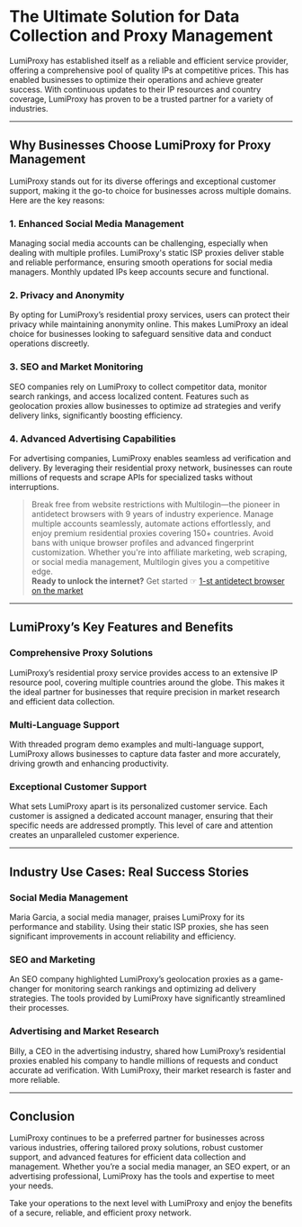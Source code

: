 # The Ultimate Solution for Data Collection and Proxy Management

LumiProxy has established itself as a reliable and efficient service provider, offering a comprehensive pool of quality IPs at competitive prices. This has enabled businesses to optimize their operations and achieve greater success. With continuous updates to their IP resources and country coverage, LumiProxy has proven to be a trusted partner for a variety of industries.

---

## Why Businesses Choose LumiProxy for Proxy Management

LumiProxy stands out for its diverse offerings and exceptional customer support, making it the go-to choice for businesses across multiple domains. Here are the key reasons:

### 1. Enhanced Social Media Management  
Managing social media accounts can be challenging, especially when dealing with multiple profiles. LumiProxy's static ISP proxies deliver stable and reliable performance, ensuring smooth operations for social media managers. Monthly updated IPs keep accounts secure and functional.

### 2. Privacy and Anonymity  
By opting for LumiProxy’s residential proxy services, users can protect their privacy while maintaining anonymity online. This makes LumiProxy an ideal choice for businesses looking to safeguard sensitive data and conduct operations discreetly.

### 3. SEO and Market Monitoring  
SEO companies rely on LumiProxy to collect competitor data, monitor search rankings, and access localized content. Features such as geolocation proxies allow businesses to optimize ad strategies and verify delivery links, significantly boosting efficiency.

### 4. Advanced Advertising Capabilities  
For advertising companies, LumiProxy enables seamless ad verification and delivery. By leveraging their residential proxy network, businesses can route millions of requests and scrape APIs for specialized tasks without interruptions.

> Break free from website restrictions with Multilogin—the pioneer in antidetect browsers with 9 years of industry experience. Manage multiple accounts seamlessly, automate actions effortlessly, and enjoy premium residential proxies covering 150+ countries. Avoid bans with unique browser profiles and advanced fingerprint customization. Whether you're into affiliate marketing, web scraping, or social media management, Multilogin gives you a competitive edge.  
**Ready to unlock the internet?** Get started ☞ [1-st antidetect browser on the market](https://bit.ly/multIlogin)

---

## LumiProxy’s Key Features and Benefits

### Comprehensive Proxy Solutions  
LumiProxy’s residential proxy service provides access to an extensive IP resource pool, covering multiple countries around the globe. This makes it the ideal partner for businesses that require precision in market research and efficient data collection.

### Multi-Language Support  
With threaded program demo examples and multi-language support, LumiProxy allows businesses to capture data faster and more accurately, driving growth and enhancing productivity.

### Exceptional Customer Support  
What sets LumiProxy apart is its personalized customer service. Each customer is assigned a dedicated account manager, ensuring that their specific needs are addressed promptly. This level of care and attention creates an unparalleled customer experience.

---

## Industry Use Cases: Real Success Stories

### Social Media Management  
Maria Garcia, a social media manager, praises LumiProxy for its performance and stability. Using their static ISP proxies, she has seen significant improvements in account reliability and efficiency.

### SEO and Marketing  
An SEO company highlighted LumiProxy’s geolocation proxies as a game-changer for monitoring search rankings and optimizing ad delivery strategies. The tools provided by LumiProxy have significantly streamlined their processes.

### Advertising and Market Research  
Billy, a CEO in the advertising industry, shared how LumiProxy’s residential proxies enabled his company to handle millions of requests and conduct accurate ad verification. With LumiProxy, their market research is faster and more reliable.

---

## Conclusion

LumiProxy continues to be a preferred partner for businesses across various industries, offering tailored proxy solutions, robust customer support, and advanced features for efficient data collection and management. Whether you’re a social media manager, an SEO expert, or an advertising professional, LumiProxy has the tools and expertise to meet your needs. 

Take your operations to the next level with LumiProxy and enjoy the benefits of a secure, reliable, and efficient proxy network.
